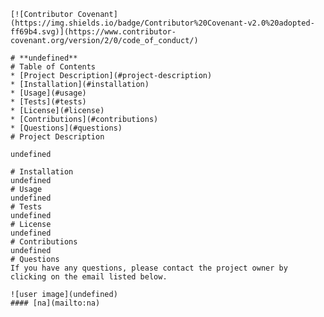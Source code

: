 

    [![Contributor Covenant](https://img.shields.io/badge/Contributor%20Covenant-v2.0%20adopted-ff69b4.svg)](https://www.contributor-covenant.org/version/2/0/code_of_conduct/)
  
    # **undefined**
    # Table of Contents
    * [Project Description](#project-description)
    * [Installation](#installation)
    * [Usage](#usage)
    * [Tests](#tests)
    * [License](#license)
    * [Contributions](#contributions)
    * [Questions](#questions)
    # Project Description
    
    undefined
    
    # Installation
    undefined
    # Usage
    undefined
    # Tests
    undefined
    # License
    undefined
    # Contributions
    undefined
    # Questions
    If you have any questions, please contact the project owner by clicking on the email listed below.  
    
    ![user image](undefined)
    #### [na](mailto:na)
  